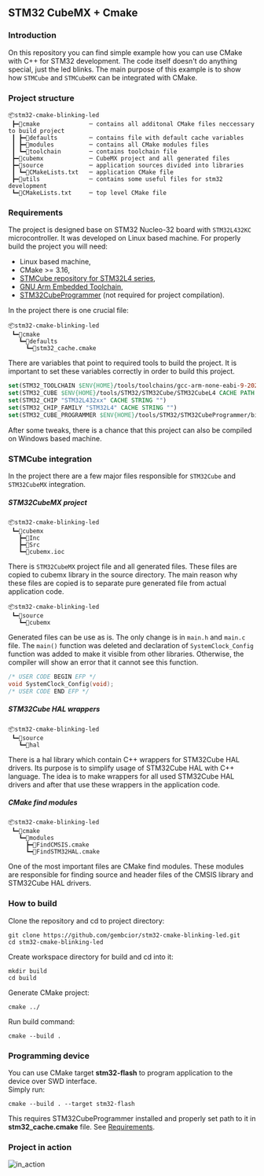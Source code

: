 ## STM32 CubeMX + Cmake

### Introduction
On this repository you can find simple example how you can use CMake with C++ for STM32 development.
The code itself doesn't do anything special, just the led blinks.
The main purpose of this example is to show how `STMCube` and `STMCubeMX` can be integrated with CMake.

### Project structure
```
📦stm32-cmake-blinking-led
 ┣━📂cmake              ─ contains all additonal CMake files neccessary to build project
 ┃ ┣━📂defaults         ─ contains file with default cache variables
 ┃ ┣━📂modules          ─ contains all CMake modules files
 ┃ ┗━📂toolchain        ─ contains toolchain file
 ┣━📂cubemx             ─ CubeMX project and all generated files
 ┣━📂source             ─ application sources divided into libraries
 ┃ ┗━📜CMakeLists.txt   ─ application CMake file
 ┣━📂utils              ─ contains some useful files for stm32 development
 ┗━📜CMakeLists.txt     ─ top level CMake file
```

### Requirements
The project is designed base on STM32 Nucleo-32 board with `STM32L432KC` microcontroller. It was developed on Linux based machine. For properly build the project you will need:
 - Linux based machine,
 - CMake >= 3.16,
 - [STMCube repository for STM32L4 series](https://github.com/STMicroelectronics/STM32CubeL4),
 - [GNU Arm Embedded Toolchain](https://developer.arm.com/tools-and-software/open-source-software/developer-tools/gnu-toolchain/gnu-rm/downloads),
 - [STM32CubeProgrammer](https://www.st.com/en/development-tools/stm32cubeprog.html) (not required for project compilation).

In the project there is one crucial file:

```
📦stm32-cmake-blinking-led
 ┗━📂cmake
   ┗━📂defaults
     ┗━📜stm32_cache.cmake
```

There are variables that point to required tools to build the project.
It is important to set these variables correctly in order to build this project.

```cmake
set(STM32_TOOLCHAIN $ENV{HOME}/tools/toolchains/gcc-arm-none-eabi-9-2020-q2-update CACHE PATH "")
set(STM32_CUBE $ENV{HOME}/tools/STM32/STM32Cube/STM32CubeL4 CACHE PATH "")
set(STM32_CHIP "STM32L432xx" CACHE STRING "")
set(STM32_CHIP_FAMILY "STM32L4" CACHE STRING "")
set(STM32_CUBE_PROGRAMMER $ENV{HOME}/tools/STM32/STM32CubeProgrammer/bin/STM32_Programmer_CLI CACHE PATH "")
```

After some tweaks, there is a chance that this project can also be compiled on Windows based machine.

### STMCube integration

In the project there are a few major files responsible for `STM32Cube` and `STM32CubeMX` integration.

##### STM32CubeMX project
```
📦stm32-cmake-blinking-led
 ┗━📂cubemx
   ┣━📂Inc
   ┣━📂Src
   ┗━📜cubemx.ioc
```
There is `STM32CubeMX` project file and all generated files.
These files are copied to cubemx library in the source directory.
The main reason why these files are copied is to separate pure generated file from actual application code.

```
📦stm32-cmake-blinking-led
 ┗━📂source
   ┗━📂cubemx
```

Generated files can be use as is. The only change is in `main.h` and `main.c` file. The `main()` function was deleted and declaration of `SystemClock_Config` function was added to make it visible from other libraries.
Otherwise, the compiler will show an error that it cannot see this function.

```cpp
/* USER CODE BEGIN EFP */
void SystemClock_Config(void);
/* USER CODE END EFP */
```

##### STM32Cube HAL wrappers
```
📦stm32-cmake-blinking-led
 ┗━📂source
   ┗━📂hal
```

There is a hal library which contain C++ wrappers for STM32Cube HAL drivers.
Its purpose is to simplify usage of STM32Cube HAL with C++ language.
The idea is to make wrappers for all used STM32Cube HAL drivers and after that use these wrappers in the application code.

##### CMake find modules
```
📦stm32-cmake-blinking-led
 ┗━📂cmake
   ┗━📂modules
     ┣━📜FindCMSIS.cmake
     ┗━📜FindSTM32HAL.cmake
```

One of the most important files are CMake find modules.
These modules are responsible for finding source and header files of the CMSIS library and STM32Cube HAL drivers.

### How to build

Clone the repository and cd to project directory:

```shell
git clone https://github.com/gembcior/stm32-cmake-blinking-led.git
cd stm32-cmake-blinking-led
```

Create workspace directory for build and cd into it:

```shell
mkdir build
cd build
```

Generate CMake project:

```shell
cmake ../
```

Run build command:

```shell
cmake --build .
```

### Programming device
You can use CMake target **stm32-flash** to program application to the device over SWD interface.
<br>
Simply run:

```shell
cmake --build . --target stm32-flash
```

This requires STM32CubeProgrammer installed and properly set path to it in **stm32_cache.cmake** file.
See [Requirements](#requirements).

### Project in action

![in_action](https://mywayof.dev/assets/img/stm32_cubemx_with_cmake/in_action.webp)

